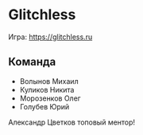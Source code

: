 # Glitchless

Игра: https://glitchless.ru


## Команда
- Волынов Михаил
- Куликов Никита
- Морозенков Олег
- Голубев Юрий

Александр Цветков топовый ментор!
